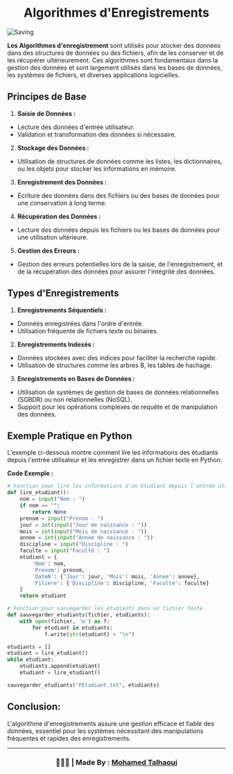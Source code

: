 <h1 align="center">Algorithmes d'Enregistrements</h1>

![Saving](https://github.com/mohamedtalhaouii/Records/assets/144726758/fcac99d5-920c-4dbb-a1aa-adcd21933eeb)


**Les Algorithmes d'enregistrement** sont utilisés pour stocker des données dans des structures de données ou des fichiers, afin de les conserver et de les récupérer ultérieurement. Ces algorithmes sont fondamentaux dans la gestion des données et sont largement utilisés dans les bases de données, les systèmes de fichiers, et diverses applications logicielles.

<h2>Principes de Base</h2>

1. **Saisie de Données :**
- Lecture des données d'entrée utilisateur.
- Validation et transformation des données si nécessaire.
   
2. **Stockage des Données :**
- Utilisation de structures de données comme les listes, les dictionnaires, ou les objets pour stocker les informations en mémoire.
   
3. **Enregistrement des Données :**
- Écriture des données dans des fichiers ou des bases de données pour une conservation à long terme.

4. **Récupération des Données :**
- Lecture des données depuis les fichiers ou les bases de données pour une utilisation ultérieure.

5. **Gestion des Erreurs :**
- Gestion des erreurs potentielles lors de la saisie, de l'enregistrement, et de la récupération des données pour assurer l'intégrité des données.

<h2>Types d'Enregistrements</h2>

1. **Enregistrements Séquentiels :**
- Données enregistrées dans l'ordre d'entrée.
- Utilisation fréquente de fichiers texte ou binaires.
   
2. **Enregistrements Indexés :**
- Données stockées avec des indices pour faciliter la recherche rapide.
- Utilisation de structures comme les arbres B, les tables de hachage.

3. **Enregistrements en Bases de Données :**
- Utilisation de systèmes de gestion de bases de données relationnelles (SGBDR) ou non relationnelles (NoSQL).
- Support pour les opérations complexes de requête et de manipulation des données.

<h2>Exemple Pratique en Python</h2>

L'exemple ci-dessous montre comment lire les informations des étudiants depuis l'entrée utilisateur et les enregistrer dans un fichier texte en Python.

**Code Exemple :**

```python
# Fonction pour lire les informations d'un étudiant depuis l'entrée utilisateur
def lire_etudiant():
    nom = input("Nom : ")
    if nom == "":
        return None
    prenom = input("Prénom : ")
    jour = int(input("Jour de naissance : "))
    mois = int(input("Mois de naissance : "))
    annee = int(input("Année de naissance : "))
    discipline = input("Discipline : ")
    faculte = input("Faculté : ")
    etudiant = {
        'Nom': nom,
        'Prenom': prenom,
        'DateN': {'Jour': jour, 'Mois': mois, 'Annee': annee},
        'Filiere': {'Discipline': discipline, 'Faculte': faculte}
    }
    return etudiant

# Fonction pour sauvegarder les étudiants dans un fichier texte
def sauvegarder_etudiants(fichier, etudiants):
    with open(fichier, 'w') as f:
        for etudiant in etudiants:
            f.write(str(etudiant) + "\n")

etudiants = []
etudiant = lire_etudiant()
while etudiant:
    etudiants.append(etudiant)
    etudiant = lire_etudiant()

sauvegarder_etudiants("FEtudiant.txt", etudiants)
```

<h2>Conclusion:</h2>
L'algorithme d'enregistrements assure une gestion efficace et fiable des données, essentiel pour les systèmes nécessitant des manipulations fréquentes et rapides des enregistrements.

<hr>
<h3 align="center"> 🧑🏻‍💻 | Made By : <a href="https://github.com/mohamedtalhaouii" target="_blank">Mohamed Talhaoui</a></h3>

